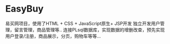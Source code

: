 # EasyBuy
易买网项目，使用了HTML + CSS + JavaScript原生+ JSP开发
独立开发用户管理，留言管理，商品管理等..
连接PLsql数据库，实现数据的增删改查，预先实现用户登录/注册，商品展示，分页，购物车等等...

